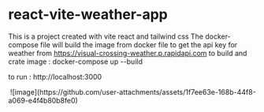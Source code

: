 # react-vite-weather-app
This is a project created with vite react and tailwind css
The docker-compose file will build the image from docker file
to get the api key for weather from https://visual-crossing-weather.p.rapidapi.com
to build and crate image : docker-compose up --build

to run :
http://localhost:3000

<img> 
![image](https://github.com/user-attachments/assets/1f7ee63e-168b-44f8-a069-e4f4b80b8fe0)
</img>
